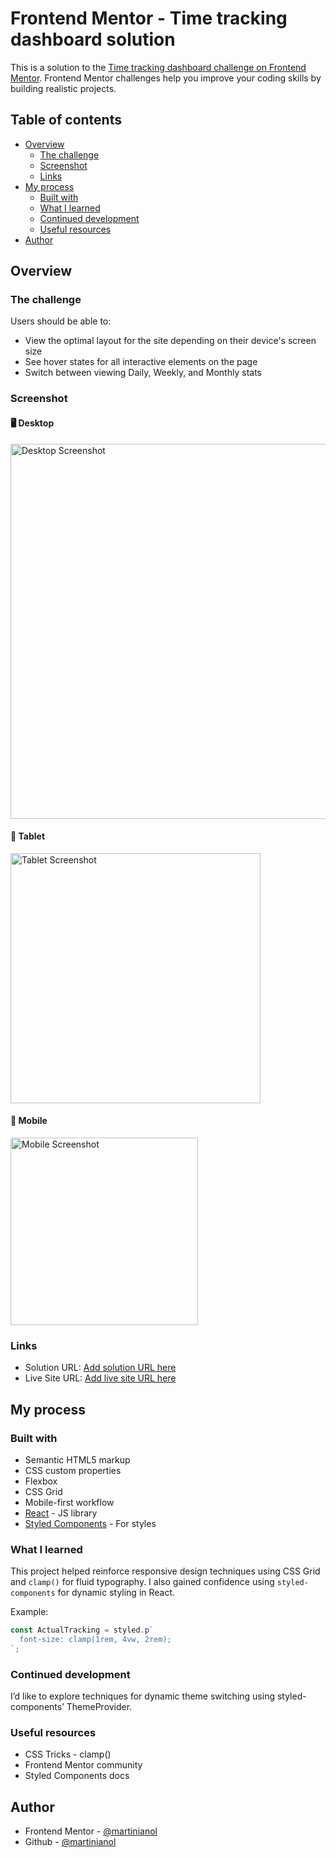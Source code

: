 # Frontend Mentor - Time tracking dashboard solution

This is a solution to the [Time tracking dashboard challenge on Frontend Mentor](https://www.frontendmentor.io/challenges/time-tracking-dashboard-UIQ7167Jw). Frontend Mentor challenges help you improve your coding skills by building realistic projects.

## Table of contents

- [Overview](#overview)
  - [The challenge](#the-challenge)
  - [Screenshot](#screenshot)
  - [Links](#links)
- [My process](#my-process)
  - [Built with](#built-with)
  - [What I learned](#what-i-learned)
  - [Continued development](#continued-development)
  - [Useful resources](#useful-resources)
- [Author](#author)

## Overview

### The challenge

Users should be able to:

- View the optimal layout for the site depending on their device's screen size
- See hover states for all interactive elements on the page
- Switch between viewing Daily, Weekly, and Monthly stats

### Screenshot

#### 🖥️ Desktop

<img src="./screenshots/desktop.png" alt="Desktop Screenshot" width="600" />

#### 📱 Tablet

<img src="./screenshots/tablet.png" alt="Tablet Screenshot" width="400"/>

#### 📱 Mobile

<img src="./screenshots/mobile.png" alt="Mobile Screenshot" width="300"/>

### Links

- Solution URL: [Add solution URL here](https://your-solution-url.com)
- Live Site URL: [Add live site URL here](https://your-live-site-url.com)

## My process

### Built with

- Semantic HTML5 markup
- CSS custom properties
- Flexbox
- CSS Grid
- Mobile-first workflow
- [React](https://reactjs.org/) - JS library
- [Styled Components](https://styled-components.com/) - For styles

### What I learned

This project helped reinforce responsive design techniques using CSS Grid and `clamp()` for fluid typography. I also gained confidence using `styled-components` for dynamic styling in React.

Example:

```ts
const ActualTracking = styled.p`
  font-size: clamp(1rem, 4vw, 2rem);
`;
```

### Continued development

I’d like to explore techniques for dynamic theme switching using styled-components’ ThemeProvider.

### Useful resources

- CSS Tricks - clamp()
- Frontend Mentor community
- Styled Components docs

## Author

- Frontend Mentor - [@martinianol](https://www.frontendmentor.io/profile/martinianol)
- Github - [@martinianol](https://github.com/martinianol)

